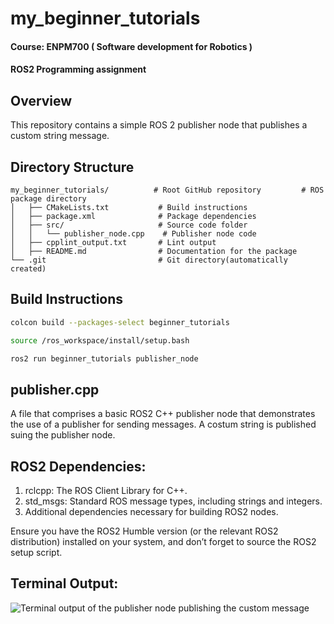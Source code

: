 # my_beginner_tutorials

#### Course: ENPM700 ( Software development for Robotics )

#### ROS2 Programming assignment

## Overview
This repository contains a simple ROS 2 publisher node that publishes a custom string message. 


## Directory Structure

```
my_beginner_tutorials/          # Root GitHub repository         # ROS package directory
│   ├── CMakeLists.txt           # Build instructions
│   ├── package.xml              # Package dependencies
│   ├── src/                     # Source code folder
│   │   └── publisher_node.cpp    # Publisher node code
│   ├── cpplint_output.txt       # Lint output
│   ├── README.md                # Documentation for the package
└── .git                         # Git directory(automatically created)
```

## Build Instructions
```bash 
colcon build --packages-select beginner_tutorials 

source /ros_workspace/install/setup.bash

ros2 run beginner_tutorials publisher_node
```

## publisher.cpp

A file that comprises a basic ROS2 C++ publisher node that demonstrates the use of a publisher for sending messages. A costum string is published suing the publisher node.

## ROS2 Dependencies:

1. rclcpp: The ROS Client Library for C++.
2. std_msgs: Standard ROS message types, including strings and integers.
3. Additional dependencies necessary for building ROS2 nodes.

Ensure you have the ROS2 Humble version (or the relevant ROS2 distribution) installed on your system, and don’t forget to source the ROS2 setup script.

## Terminal Output:

![Terminal output of the publisher node publishing the custom message](image-1.png)
